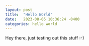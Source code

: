 ```yaml
---
layout: post
title:  "Hello World"
date:   2023-08-05 10:36:24 -0400
categories: hello world
---
```

Hey there, just testing out this stuff :-)